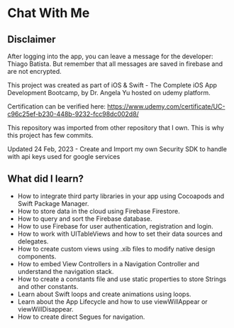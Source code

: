 # Chat With Me

## Disclaimer

After logging into the app, you can leave a message for the developer: Thiago Batista. But remember that all messages are saved in firebase and are not encrypted.

This project was created as part of iOS & Swift - The Complete iOS App Development Bootcamp, by Dr. Angela Yu hosted on udemy platform. 

Certification can be verified here: https://www.udemy.com/certificate/UC-c96c25ef-b230-448b-9232-fcc98dc002d8/


This repository was imported from other repository that I own. This is why this project has few commits.

Updated 24 Feb, 2023 - Create and Import my own Security SDK to handle with api keys used for google services

## What did I learn?

* How to integrate third party libraries in your app using Cocoapods and Swift Package Manager.
* How to store data in the cloud using Firebase Firestore.
* How to query and sort the Firebase database.
* How to use Firebase for user authentication, registration and login.
* How to work with UITableViews and how to set their data sources and delegates.
* How to create custom views using .xib files to modify native design components.
* How to embed View Controllers in a Navigation Controller and understand the navigation stack.
* How to create a constants file and use static properties to store Strings and other constants.
* Learn about Swift loops and create animations using loops.
* Learn about the App Lifecycle and how to use viewWillAppear or viewWillDisappear.
* How to create direct Segues for navigation.
